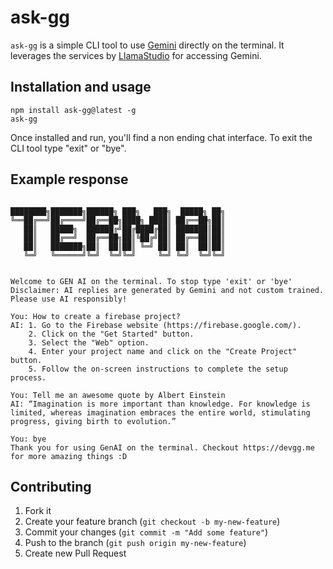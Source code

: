# ask-gg 

`ask-gg` is a simple CLI tool to use [Gemini](https://gemini.google.com/) directly on the terminal. It leverages the services by [LlamaStudio](https://llamastudio.dev/) for accessing Gemini.


## Installation and usage
```
npm install ask-gg@latest -g
ask-gg
```

Once installed and run, you'll find a non ending chat interface. To exit the CLI tool type "exit" or "bye".

## Example response
``` 

████████╗███████╗██████╗ ███╗   ███╗  █████╗ ██╗
╚══██╔══╝██╔════╝██╔══██╗████╗ ████║ ██╔══██╗██║
   ██║   █████╗  ██████╔╝██╔████╔██║ ███████║██║
   ██║   ██╔══╝  ██╔══██╗██║╚██╔╝██║ ██╔══██║██║
   ██║   ███████╗██║  ██║██║ ╚═╝ ██║ ██║  ██║██║
   ╚═╝   ╚══════╝╚═╝  ╚═╝╚═╝     ╚═╝ ╚═╝  ╚═╝╚═╝


Welcome to GEN AI on the terminal. To stop type 'exit' or 'bye'
Disclaimer: AI replies are generated by Gemini and not custom trained. Please use AI responsibly!

You: How to create a firebase project?
AI: 1. Go to the Firebase website (https://firebase.google.com/).
    2. Click on the "Get Started" button.
    3. Select the "Web" option.
    4. Enter your project name and click on the "Create Project" button.
    5. Follow the on-screen instructions to complete the setup process.

You: Tell me an awesome quote by Albert Einstein
AI: “Imagination is more important than knowledge. For knowledge is limited, whereas imagination embraces the entire world, stimulating progress, giving birth to evolution.”

You: bye
Thank you for using GenAI on the terminal. Checkout https://devgg.me for more amazing things :D  
```
## Contributing

1. Fork it
2. Create your feature branch (`git checkout -b my-new-feature`)
3. Commit your changes (`git commit -m "Add some feature"`)
4. Push to the branch (`git push origin my-new-feature`)
5. Create new Pull Request